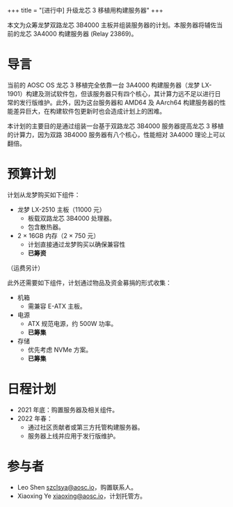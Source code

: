 +++
title = "[进行中] 升级龙芯 3 移植用构建服务器"
+++

本文为众筹龙梦双路龙芯 3B4000 主板并组装服务器的计划。本服务器将辅佐当前的龙芯 3A4000 构建服务器 (Relay 23869)。

# 导言

当前的 AOSC OS 龙芯 3 移植完全依靠一台 3A4000 构建服务器（龙梦 LX-1901）构建及测试软件包，但该服务器只有四个核心，其计算力远不足以进行日常的发行版维护。此外，因为这台服务器和 AMD64 及 AArch64 构建服务器的性能差异巨大，在构建软件包更新时也会造成计划上的困难。

本计划的主要目的是通过组装一台基于双路龙芯 3B4000 服务器提高龙芯 3 移植的计算力，因为双路 3B4000 服务器有八个核心，性能相对 3A4000 理论上可以翻倍。

# 预算计划

计划从龙梦购买如下组件：

+ 龙梦 LX-2510 主板（11000 元）
  - 板载双路龙芯 3B4000 处理器。
  - 包含散热器。
+ 2 × 16GB 内存（2 × 750 元）
  - 计划直接通过龙梦购买以确保兼容性
  - **已筹资**

（运费另计）

此外还需要如下组件，计划通过物品及资金募捐的形式收集：

+ 机箱
  - 需兼容 E-ATX 主板。
+ 电源
  - ATX 规范电源，约 500W 功率。
  - **已筹集**
+ 存储
  - 优先考虑 NVMe 方案。
  - **已筹集**

# 日程计划

- 2021 年底：购置服务器及相关组件。
- 2022 年春：
    - 通过社区贡献者或第三方托管构建服务器。
    - 服务器上线并应用于发行版维护。

# 参与者

- Leo Shen <szclsya@aosc.io>，购置联系人。
- Xiaoxing Ye <xiaoxing@aosc.io>，计划托管方。
